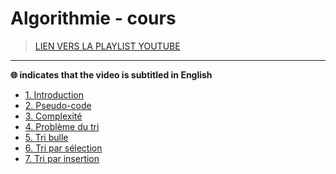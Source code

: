 # Algorithmie - cours

> [LIEN VERS LA PLAYLIST YOUTUBE](https://www.youtube.com/playlist?list=PLrSOXFDHBtfGy7xYmf5LlNr8f-niDkf7_)

---

**🌐 indicates that the video is subtitled in English**

+ [1. Introduction](https://www.youtube.com/watch?v=Hc42s8XP34M)
+ [2. Pseudo-code](https://www.youtube.com/watch?v=HwIkkngfjpU)
+ [3. Complexité](https://www.youtube.com/watch?v=c2HzJEEpWmU)
+ [4. Problème du tri](https://www.youtube.com/watch?v=li3_V_72gtI)
+ [5. Tri bulle](https://www.youtube.com/watch?v=hNxmICW60lg)
+ [6. Tri par sélection](https://www.youtube.com/watch?v=bsaT8aspIX8)
+ [7. Tri par insertion](https://www.youtube.com/watch?v=5vhM2PsZmsw)
